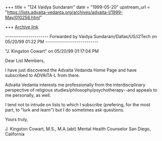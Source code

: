 +++
title = "124 Vaidya Sundaram"
date = "1999-05-20"
upstream_url = "https://lists.advaita-vedanta.org/archives/advaita-l/1999-May/010256.html"

+++
[Archive link](https://lists.advaita-vedanta.org/archives/advaita-l/1999-May/010256.html)

---------------------- Forwarded by Vaidya Sundaram/Dallas/US/i2Tech on 05/20/99
01:22 PM ---------------------------


"J. Kingston Cowart" <jkcowart at cari.net> on 05/20/99 01:17:04 PM

Dear List Members,

I have just discovered the Advaita Vedanda Home Page and have
subscribed to ADVAITA-L from there.

Advaita Vedanta interests me professionally from the interdisciplinary
perspective of religious studies/philosophy/psychotherapy--and
appeals to me personally, as well.

I tend not to intrude on lists to which I subscribe (prefering, for
the most part, to "lurk and learn") but I do sometimes ask questions.

Yours truly,

J. Kingston Cowart, M.S., M.A.(abt)
       Mental Health Counselor
         San Diego,  California
         <jkcowart at cari.net>

